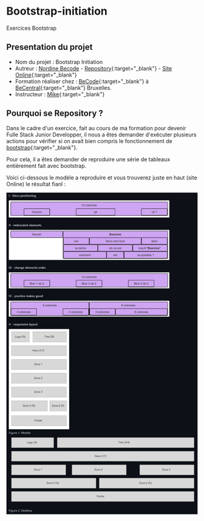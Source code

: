 # Bootstrap-initiation

Exercices Bootstrap

## Presentation du projet

- Nom du projet : Bootstrap Initiation
- Autreur : [Nordine Becode](https://github.com/ElazzouziNordineBeCode) - [Repository](https://github.com/ElazzouziNordineBeCode/Bootstrap-initiation){:target="\_blank"} - [Site Online](https://elazzouzinordinebecode.github.io/Bootstrap-initiation/){:target="\_blank"}
- Formation réaliser chez : [BeCode](https://becode.org/){:target="\_blank"} à [BeCentral](https://becode.org/fr/a-propos-de-nous/nos-campus/bruxelles/){:target="\_blank"} Bruxelles.
- Instructeur : [Mike](https://github.com/Mike00001){:target="\_blank"}

## Pourquoi se Repository ?

Dans le cadre d'un exercice, fait au cours de ma formation pour devenir Fulle Stack Junior Developper, il nous a êtes demander d'exécuter plusieurs actions pour vérifier si on avait bien compris le fonctionnement de [bootstrap](https://getbootstrap.com/){:target="\_blank"}.

Pour cela, il a êtes demander de reproduire une série de tableaux entièrement fait avec bootstrap.

Voici ci-dessous le modèle a reproduire et vous trouverez juste en haut (site Online) le résultat fianl :

![Une maquette des tableau](Maquette.png "Maquette des tableau")

